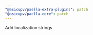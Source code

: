 ```yaml
---
"@asicupv/paella-extra-plugins": patch
"@asicupv/paella-core": patch
---
```


Add localization strings
